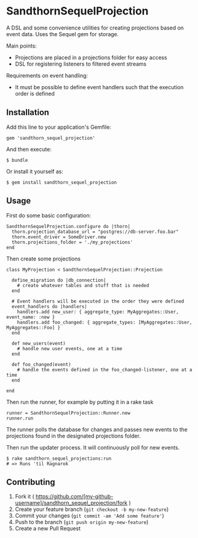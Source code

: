 # SandthornSequelProjection

A DSL and some convenience utilities for creating projections based on event data.
Uses the Sequel gem for storage.
 
Main points:

- Projections are placed in a projections folder for easy access
- DSL for registering listeners to filtered event streams

Requirements on event handling:

- It must be possible to define event handlers such that the execution order is defined

## Installation

Add this line to your application's Gemfile:

    gem 'sandthorn_sequel_projection'

And then execute:

    $ bundle

Or install it yourself as:

    $ gem install sandthorn_sequel_projection

## Usage

First do some basic configuration:

    SandthornSequelProjection.configure do |thorn|
      thorn.projection_database_url = "postgres://db-server.foo.bar"
      thorn.event_driver = SomeDriver.new
      thorn.projections_folder = './my_projections'
    end
    
Then create some projections

    class MyProjection < SandthornSequelProjection::Projection
    
      define_migration do |db_connection|
        # create whatever tables and stuff that is needed
      end
      
      # Event handlers will be executed in the order they were defined
      event_handlers do |handlers|
        handlers.add new_user: { aggregate_type: MyAggregates::User, event_name: :new }
        handlers.add foo_changed: { aggregate_types: [MyAggregates::User, MyAggregates::Foo] }
      end 
        
      def new_users(event)
        # handle new user events, one at a time
      end
      
      def foo_changed(event)
        # handle the events defined in the foo_changed-listener, one at a time
      end
        
    end
   
Then run the runner, for example by putting it in a rake task

    runner = SandthornSequelProjection::Runner.new
    runner.run
    
The runner polls the database for changes and passes new events to the projections found in the designated 
projections folder.
    
Then run the updater process. It will continuously poll for new events.

    $ rake sandthorn_sequel_projections:run
    # => Runs 'til Ragnarok

## Contributing

1. Fork it ( https://github.com/[my-github-username]/sandthorn_sequel_projection/fork )
2. Create your feature branch (`git checkout -b my-new-feature`)
3. Commit your changes (`git commit -am 'Add some feature'`)
4. Push to the branch (`git push origin my-new-feature`)
5. Create a new Pull Request
